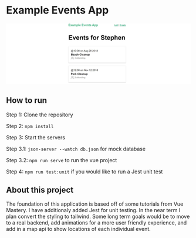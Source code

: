 # Example Events App

<img src="src\assets\screenshot.JPG" alt="html image" width="1000"/>

## How to run

Step 1: Clone the repository

Step 2: `npm install`

Step 3: Start the servers

Step 3.1: `json-server --watch db.json` for mock database

Step 3.2: `npm run serve` to run the vue project

Step 4: `npm run test:unit` if you would like to run a Jest unit test

## About this project

The foundation of this application is based off of some tutorials from Vue Mastery. I have additionaly added Jest for unit testing. In the near term I plan convert the styling to tailwind. Some long term goals would be to move to a real backend, add animations for a more user friendly experience, and add in a map api to show locations of each individual event.
